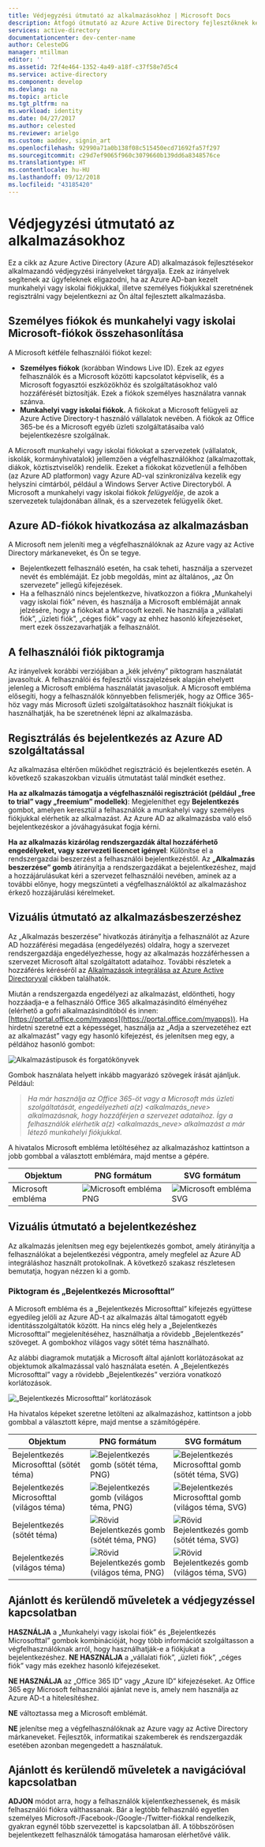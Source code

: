```yaml
---
title: Védjegyzési útmutató az alkalmazásokhoz | Microsoft Docs
description: Átfogó útmutató az Azure Active Directory fejlesztőknek készített erőforrásairól
services: active-directory
documentationcenter: dev-center-name
author: CelesteDG
manager: mtillman
editor: ''
ms.assetid: 72f4e464-1352-4a49-a18f-c37f58e7d5c4
ms.service: active-directory
ms.component: develop
ms.devlang: na
ms.topic: article
ms.tgt_pltfrm: na
ms.workload: identity
ms.date: 04/27/2017
ms.author: celested
ms.reviewer: arielgo
ms.custom: aaddev, signin_art
ms.openlocfilehash: 92990a71a0b138f08c515450ecd71692fa57f297
ms.sourcegitcommit: c29d7ef9065f960c3079660b139dd6a8348576ce
ms.translationtype: HT
ms.contentlocale: hu-HU
ms.lasthandoff: 09/12/2018
ms.locfileid: "43185420"
---
```

# <a name="branding-guidelines-for-applications"></a>Védjegyzési útmutató az alkalmazásokhoz

Ez a cikk az Azure Active Directory (Azure AD) alkalmazások fejlesztésekor alkalmazandó védjegyzési irányelveket tárgyalja. Ezek az irányelvek segítenek az ügyfeleknek eligazodni, ha az Azure AD-ban kezelt munkahelyi vagy iskolai fiókjukkal, illetve személyes fiókjukkal szeretnének regisztrálni vagy bejelentkezni az Ön által fejlesztett alkalmazásba.

## <a name="personal-accounts-vs-work-or-school-accounts-from-microsoft"></a>Személyes fiókok és munkahelyi vagy iskolai Microsoft-fiókok összehasonlítása

A Microsoft kétféle felhasználói fiókot kezel:

* **Személyes fiókok** (korábban Windows Live ID). Ezek az *egyes* felhasználók és a Microsoft közötti kapcsolatot képviselik, és a Microsoft fogyasztói eszközökhöz és szolgáltatásokhoz való hozzáférését biztosítják. Ezek a fiókok személyes használatra vannak szánva.
* **Munkahelyi vagy iskolai fiókok.** A fiókokat a Microsoft felügyeli az Azure Active Directory-t használó vállalatok nevében. A fiókok az Office 365-be és a Microsoft egyéb üzleti szolgáltatásaiba való bejelentkezésre szolgálnak.

A Microsoft munkahelyi vagy iskolai fiókokat a szervezetek (vállalatok, iskolák, kormányhivatalok) jellemzően a végfelhasználókhoz (alkalmazottak, diákok, köztisztviselők) rendelik. Ezeket a fiókokat közvetlenül a felhőben (az Azure AD platformon) vagy Azure AD-val szinkronizálva kezelik egy helyszíni címtárból, például a Windows Server Active Directoryból. A Microsoft a munkahelyi vagy iskolai fiókok *felügyelője*, de azok a szervezetek tulajdonában állnak, és a szervezetek felügyelik őket.

## <a name="referring-to-azure-ad-accounts-in-your-application"></a>Azure AD-fiókok hivatkozása az alkalmazásban

A Microsoft nem jeleníti meg a végfelhasználóknak az Azure vagy az Active Directory márkaneveket, és Ön se tegye.

* Bejelentkezett felhasználó esetén, ha csak teheti, használja a szervezet nevét és emblémáját. Ez jobb megoldás, mint az általános, „az Ön szervezete” jellegű kifejezések.
* Ha a felhasználó nincs bejelentkezve, hivatkozzon a fiókra „Munkahelyi vagy iskolai fiók” néven, és használja a Microsoft emblémáját annak jelzésére, hogy a fiókokat a Microsoft kezeli. Ne használja a „vállalati fiók”, „üzleti fiók”, „céges fiók” vagy az ehhez hasonló kifejezéseket, mert ezek összezavarhatják a felhasználót.

## <a name="user-account-pictogram"></a>A felhasználói fiók piktogramja

Az irányelvek korábbi verziójában a „kék jelvény” piktogram használatát javasoltuk. A felhasználói és fejlesztői visszajelzések alapján ehelyett jelenleg a Microsoft embléma használatát javasoljuk. A Microsoft embléma elősegíti, hogy a felhasználók könnyebben felismerjék, hogy az Office 365-höz vagy más Microsoft üzleti szolgáltatásokhoz használt fiókjukat is használhatják, ha be szeretnének lépni az alkalmazásba.

## <a name="signing-up-and-signing-in-with-azure-ad"></a>Regisztrálás és bejelentkezés az Azure AD szolgáltatással

Az alkalmazása eltérően működhet regisztráció és bejelentkezés esetén. A következő szakaszokban vizuális útmutatást talál mindkét esethez.

**Ha az alkalmazás támogatja a végfelhasználói regisztrációt (például „free to trial” vagy „freemium” modellek)**: Megjeleníthet egy **Bejelentkezés** gombot, amelyen keresztül a felhasználók a munkahelyi vagy személyes fiókjukkal elérhetik az alkalmazást. Az Azure AD az alkalmazásba való első bejelentkezéskor a jóváhagyásukat fogja kérni.

**Ha az alkalmazás kizárólag rendszergazdák által hozzáférhető engedélyeket, vagy szervezeti licencet igényel**: Különítse el a rendszergazdai beszerzést a felhasználói bejelentkezéstől. Az **„Alkalmazás beszerzése” gomb** átirányítja a rendszergazdákat a bejelentkezéshez, majd a hozzájárulásukat kéri a szervezet felhasználói nevében, aminek az a további előnye, hogy megszünteti a végfelhasználóktól az alkalmazáshoz érkező hozzájárulási kérelmeket.

## <a name="visual-guidance-for-app-acquisition"></a>Vizuális útmutató az alkalmazásbeszerzéshez

Az „Alkalmazás beszerzése” hivatkozás átirányítja a felhasználót az Azure AD hozzáférési megadása (engedélyezés) oldalra, hogy a szervezet rendszergazdája engedélyezhesse, hogy az alkalmazás hozzáférhessen a szervezet Microsoft által szolgáltatott adataihoz. További részletek a hozzáférés kéréséről az [Alkalmazások integrálása az Azure Active Directoryval](quickstart-v1-integrate-apps-with-azure-ad.md) cikkben találhatók.

Miután a rendszergazda engedélyezi az alkalmazást, eldöntheti, hogy hozzáadja-e a felhasználó Office 365 alkalmazásindító élményéhez (elérhető a gofri alkalmazásindítóból és innen: [https://portal.office.com/myapps](https://portal.office.com/myapps)). Ha hirdetni szeretné ezt a képességet, használja az „Adja a szervezetéhez ezt az alkalmazást” vagy egy hasonló kifejezést, és jelenítsen meg egy, a példához hasonló gombot:

![Alkalmazástípusok és forgatókönyvek](./media/howto-add-branding-in-azure-ad-apps/add-to-my-org.png)

Gombok használata helyett inkább magyarázó szövegek írását ajánljuk. Például:

> *Ha már használja az Office 365-öt vagy a Microsoft más üzleti szolgáltatását, engedélyezheti a(z) <alkalmazás_neve> alkalmazásnak, hogy hozzáférjen a szervezet adataihoz. Így a felhasználók elérhetik a(z) <alkalmazás_neve> alkalmazást a már létező munkahelyi fiókjukkal.*

A hivatalos Microsoft embléma letöltéséhez az alkalmazáshoz kattintson a jobb gombbal a választott emblémára, majd mentse a gépére.

| Objektum                                | PNG formátum | SVG formátum |
| ------------------------------------ | ---------- | ---------- |
| Microsoft embléma  | ![Microsoft embléma PNG](./media/howto-add-branding-in-azure-ad-apps/ms-symbollockup_mssymbol_19.png) | ![Microsoft embléma SVG](./media/howto-add-branding-in-azure-ad-apps/ms-symbollockup_mssymbol_19.svg) |

## <a name="visual-guidance-for-sign-in"></a>Vizuális útmutató a bejelentkezéshez

Az alkalmazás jelenítsen meg egy bejelentkezés gombot, amely átirányítja a felhasználókat a bejelentkezési végpontra, amely megfelel az Azure AD integráláshoz használt protokollnak. A következő szakasz részletesen bemutatja, hogyan nézzen ki a gomb.

### <a name="pictogram-and-sign-in-with-microsoft"></a>Piktogram és „Bejelentkezés Microsofttal”

A Microsoft embléma és a „Bejelentkezés Microsofttal” kifejezés együttese egyedileg jelöli az Azure AD-t az alkalmazás által támogatott egyéb identitásszolgáltatók között. Ha nincs elég hely a „Bejelentkezés Microsofttal” megjelenítéséhez, használhatja a rövidebb „Bejelentkezés” szöveget. A gombokhoz világos vagy sötét téma használható.

Az alábbi diagramok mutatják a Microsoft által ajánlott korlátozásokat az objektumok alkalmazással való használata esetén. A „Bejelentkezés Microsofttal” vagy a rövidebb „Bejelentkezés” verzióra vonatkozó korlátozások.

![„Bejelentkezés Microsofttal” korlátozások](./media/howto-add-branding-in-azure-ad-apps/sign-in-with-microsoft-redlines.png)

Ha hivatalos képeket szeretne letölteni az alkalmazáshoz, kattintson a jobb gombbal a választott képre, majd mentse a számítógépére.

| Objektum                                | PNG formátum | SVG formátum |
| ------------------------------------ | ---------- | ---------- |
| Bejelentkezés Microsofttal (sötét téma)  | ![Bejelentkezés gomb (sötét téma, PNG)](./media/howto-add-branding-in-azure-ad-apps/ms-symbollockup_signin_dark.png) | ![Bejelentkezés Microsofttal gomb (sötét téma, SVG)](./media/howto-add-branding-in-azure-ad-apps/ms-symbollockup_signin_dark.svg) |
| Bejelentkezés Microsofttal (világos téma) | ![Bejelentkezés gomb (világos téma, PNG)](./media/howto-add-branding-in-azure-ad-apps/ms-symbollockup_signin_light.png) | ![Bejelentkezés Microsofttal gomb (világos téma, SVG)](./media/howto-add-branding-in-azure-ad-apps/ms-symbollockup_signin_light.svg) |
| Bejelentkezés (sötét téma)                 | ![Rövid Bejelentkezés gomb (sötét téma, PNG)](./media/howto-add-branding-in-azure-ad-apps/ms-symbollockup_signin_dark_short.png) | ![Rövid Bejelentkezés gomb (sötét téma, SVG)](./media/howto-add-branding-in-azure-ad-apps/ms-symbollockup_signin_dark_short.svg) |
| Bejelentkezés (világos téma)                | ![Rövid Bejelentkezés gomb (világos téma, PNG)](./media/howto-add-branding-in-azure-ad-apps/ms-symbollockup_signin_light_short.png) | ![Rövid Bejelentkezés gomb (világos téma, SVG)](./media/howto-add-branding-in-azure-ad-apps/ms-symbollockup_signin_light_short.svg) |


## <a name="branding-dos-and-donts"></a>Ajánlott és kerülendő műveletek a védjegyzéssel kapcsolatban

**HASZNÁLJA** a „Munkahelyi vagy iskolai fiók” és „Bejelentkezés Microsofttal” gombok kombinációját, hogy több információt szolgáltasson a végfelhasználóknak arról, hogy használhatják-e a fiókjukat a bejelentkezéshez. **NE HASZNÁLJA** a „vállalati fiók”, „üzleti fiók”, „céges fiók” vagy más ezekhez hasonló kifejezéseket.

**NE HASZNÁLJA** az „Office 365 ID” vagy „Azure ID” kifejezéseket. Az Office 365 egy Microsoft felhasználói ajánlat neve is, amely nem használja az Azure AD-t a hitelesítéshez.

**NE** változtassa meg a Microsoft emblémát.

**NE** jelenítse meg a végfelhasználóknak az Azure vagy az Active Directory márkaneveket. Fejlesztők, informatikai szakemberek és rendszergazdák esetében azonban megengedett a használatuk.

## <a name="navigation-dos-and-donts"></a>Ajánlott és kerülendő műveletek a navigációval kapcsolatban

**ADJON** módot arra, hogy a felhasználók kijelentkezhessenek, és másik felhasználói fiókra válthassanak. Bár a legtöbb felhasználó egyetlen személyes Microsoft-/Facebook-/Google-/Twitter-fiókkal rendelkezik, gyakran egynél több szervezettel is kapcsolatban áll. A többszörösen bejelentkezett felhasználók támogatása hamarosan elérhetővé válik.
